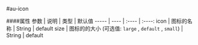#au-icon

####属性
参数 | 说明 | 类型 | 默认值 
----- | ---- | :---- | :----:
icon | 图标的名称 | String | default
size | 图标的的大小 (可选值: `large` , `default` , `small`) | String | default
